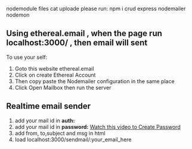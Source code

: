 nodemodule files cat uploade please run: npm i crud express nodemailer nodemon

## Using ethereal.email , when the page run localhost:3000/ , then email will sent

To use your self:
 1. Goto this website ethereal.email
 2. Click on create Ethereal Account
 3. Then copy paste the Nodemailer configuration in the same place
 4. Click Open Mailbox then run the server

## Realtime email sender

1. add your mail id in **auth:**
2. add your mail id in **password:**
[Watch this video to Create Password](https://youtu.be/thAP7Fvrql4)
3.  add from, to,subject and msg in html
4. load localhost:3000/sendmail/:your_email_here
